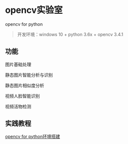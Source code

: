 # opencv实验室

opencv for python

>开发环境：windows 10 + python 3.6x + opencv 3.4.1

## 功能 ##


图片基础处理

静态图片智能分析与识别

静态图片相似度分析

视频人脸智能识别

视频活物检测


## 实践教程 ##

[opencv for python环境搭建](doc/环境搭建.md)